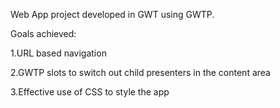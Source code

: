 Web App project developed in GWT using GWTP. 

Goals achieved:

1.URL based navigation

2.GWTP slots to switch out child presenters in the content area

3.Effective use of CSS to style the app

